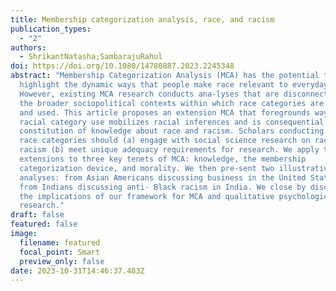 ```yaml
---
title: Membership categorization analysis, race, and racism
publication_types:
  - "2"
authors:
  - ShrikantNatasha;SambarajuRahul
doi: https://doi.org/10.1080/14780887.2023.2245348
abstract: "Membership Categorization Analysis (MCA) has the potential to
  highlight the dynamic ways that people make race relevant to everyday life.
  However, existing MCA research conducts ana-lyses that are disconnected from
  the broader sociopolitical contexts within which race categories are developed
  and used. This article proposes an extension MCA that foregrounds ways that
  racial category use mobilizes racial inferences and is consequential for the
  constitution of knowledge about race and racism. Scholars conducting an MCA of
  race categories should (a) engage with social science research on race and
  racism (b) meet unique adequacy requirements for research. We apply these
  extensions to three key tenets of MCA: knowledge, the membership
  categorization device, and morality. We then pre-sent two illustrative
  analyses: from Asian Americans discussing business in the United States and
  from Indians discussing anti- Black racism in India. We close by discussing
  the implications of our framework for MCA and qualitative psychological
  research."
draft: false
featured: false
image:
  filename: featured
  focal_point: Smart
  preview_only: false
date: 2023-10-31T14:46:37.483Z
---
```

